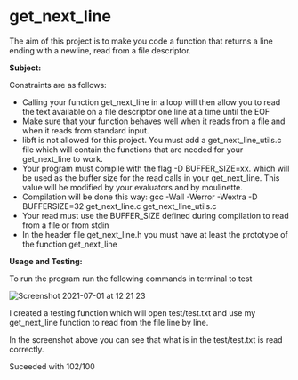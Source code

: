 # get_next_line

The aim of this project is to make you code a function that returns a line ending with a newline, read from a file descriptor.

**Subject:**

Constraints are as follows:
- Calling your function get_next_line in a loop will then allow you to read the text available on a file descriptor one line at a time until the EOF
- Make sure that your function behaves well when it reads from a file and when it reads from standard input.
- libft is not allowed for this project. You must add a get_next_line_utils.c file which will contain the functions that are needed for your get_next_line to work.
- Your program must compile with the flag -D BUFFER_SIZE=xx. which will be used as the buffer size for the read calls in your get_next_line. This value will be modified by your evaluators and by moulinette.
- Compilation will be done this way: gcc -Wall -Werror -Wextra -D BUFFERSIZE=32 get_next_line.c get_next_line_utils.c
- Your read must use the BUFFER_SIZE defined during compilation to read from a file or from stdin
- In the header file get_next_line.h you must have at least the prototype of the function get_next_line


**Usage and Testing:**

To run the program run the following commands in terminal to test

![Screenshot 2021-07-01 at 12 21 23](https://user-images.githubusercontent.com/61982496/124108923-e77a3f80-da66-11eb-8a39-0a0fc583a4f1.png)

I created a testing function which will open test/test.txt and use my get_next_line function to read from the file line by line.

In the screenshot above you can see that what is in the test/test.txt is read correctly.


Suceeded with 102/100
